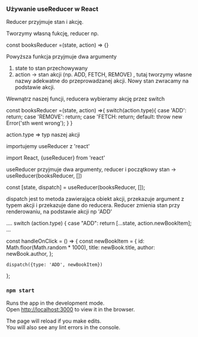 ### Używanie useReducer w React

Reducer przyjmuje stan i akcję.

Tworzymy własną fukcję, reducer np.

const booksReducer =(state, action) => {}

Powyższa funkcja przyjmuje dwa argumenty

1. state to stan przechowywany
2. action -> stan akcji (np. ADD, FETCH, REMOVE) , tutaj tworzymy własne nazwy adekwatne do przeprowadzanej akcji.
   Nowy stan zwracamy na podstawie akcji.

Wewnątrz naszej funcji, reducera wybieramy akcję przez switch

const booksReducer =(state, action) =>{
switch(action.type){
case 'ADD':
return;
case 'REMOVE':
return;
case 'FETCH:
return;
default:
throw new Error('sth went wrong');
}
}

action.type => typ naszej akcji

importujemy useReducer z 'react'

import React, {useReducer} from 'react'

useReducer przyjmuje dwa argumenty, reducer i początkowy stan -> useReducer(booksReducer, [])

const [state, dispatch] = useReducer(booksReducer, []);

dispatch jest to metoda zawierająca obiekt akcji, przekazuje argument z typem akcji i przekazuje dane do reducera.
Reducer zmienia stan przy renderowaniu, na podstawie akcji np 'ADD'

....
switch (action.type) {
case "ADD":
return [...state, action.newBookItem];
...

const handleOnClick = () => {
const newBookItem = {
id: Math.floor(Math.random \* 1000),
title: newBook.title,
author: newBook.author,
};

    dispatch({type: 'ADD', newBookItem})

};

### `npm start`

Runs the app in the development mode.\
Open [http://localhost:3000](http://localhost:3000) to view it in the browser.

The page will reload if you make edits.\
You will also see any lint errors in the console.

